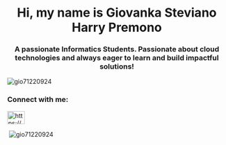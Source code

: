 <h1 align="center">Hi, my name is Giovanka Steviano Harry Premono</h1>
<h3 align="center">A passionate Informatics Students. Passionate about cloud technologies and always eager to learn and build impactful solutions!</h3>

<p align="left"> <img src="https://komarev.com/ghpvc/?username=gio71220924&label=Profile%20views&color=0e75b6&style=flat" alt="gio71220924" /> </p>

<h3 align="left">Connect with me:</h3>
<p align="left">
<a href="https://linkedin.com/in/https://www.linkedin.com/in/giohp" target="blank"><img align="center" src="https://raw.githubusercontent.com/rahuldkjain/github-profile-readme-generator/master/src/images/icons/Social/linked-in-alt.svg" alt="https://www.linkedin.com/in/giohp" height="30" width="40" /></a>
</p>

<p>&nbsp;<img align="center" src="https://github-readme-stats.vercel.app/api?username=gio71220924&show_icons=true&locale=en" alt="gio71220924" /></p>
